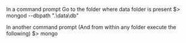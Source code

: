 In a command prompt
Go to the folder where data folder is present
$> mongod --dbpath ".\data\db"

In another command prompt
(And from within any folder execute the following)
$> mongo